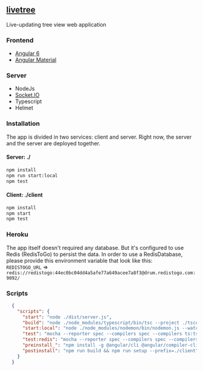 ## [livetree](http://livetree.herokuapp.com/home)
Live-updating tree view web application

### Frontend
* [Angular 6](https://angular.io/)
* [Angular Material](https://material.angular.io/)

### Server
* NodeJs
* [Socket.IO](https://socket.io/)
* Typescript
* Helmet

### Installation
The app is divided in two services: client and server. Right now, the server and the server are deployed together.

#### Server: ./
```bash
npm install
npm run start:local
npm test
```
#### Client: ./client
```bash
npm install
npm start
npm test
```

### Heroku
The app itself doesn't required any database. But it's configured to use Redis (RedisToGo) to persist the data.
In order to use a RedisDatabase, please provide this environment variable that look like this:\
```REDISTOGO_URL``` => ```redis://redistogo:44ec0bc04dd4a5afe77a649acee7a8f3@drum.redistogo.com:9092/```




### Scripts

```json
  {
    "scripts": {
      "start": "node ./dist/server.js",
      "build": "node ./node_modules/typescript/bin/tsc --project ./tsconfig.json",
      "start:local": "node ./node_modules/nodemon/bin/nodemon.js --watch ./src --exec ./node_modules/.bin/ts-node -- ./src/server.ts",
      "test": "mocha --reporter spec --compilers spec --compilers ts:ts-node/register \"src/**/*.spec.ts*\"",
      "test:redis": "mocha --reporter spec --compilers spec --compilers ts:ts-node/register \"src/services/redis/index.spec.ts*\"",
      "preinstall_": "npm install -g @angular/cli @angular/compiler-cli typescript",
      "postinstall": "npm run build && npm run setup --prefix=./client"
    }
  }
```
